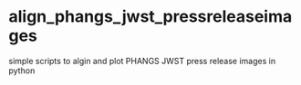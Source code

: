 # align_phangs_jwst_pressreleaseimages
 simple scripts to algin and plot PHANGS JWST press release images in python
